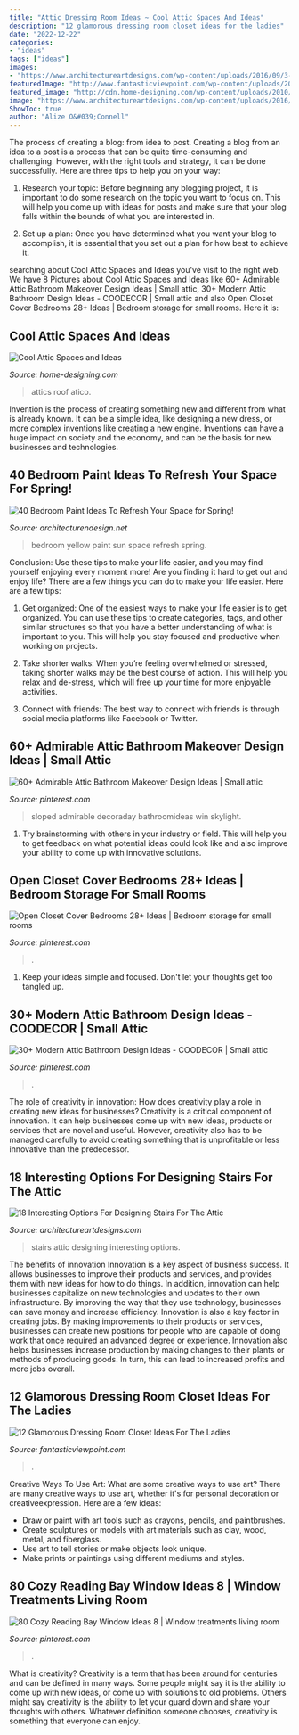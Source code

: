 ```yaml
---
title: "Attic Dressing Room Ideas ~ Cool Attic Spaces And Ideas"
description: "12 glamorous dressing room closet ideas for the ladies"
date: "2022-12-22"
categories:
- "ideas"
tags: ["ideas"]
images:
- "https://www.architectureartdesigns.com/wp-content/uploads/2016/09/3-4.jpg"
featuredImage: "http://www.fantasticviewpoint.com/wp-content/uploads/2016/07/800_533_1-dressing-634x422.jpg"
featured_image: "http://cdn.home-designing.com/wp-content/uploads/2010/04/9-attic-space.jpg"
image: "https://www.architectureartdesigns.com/wp-content/uploads/2016/09/3-4.jpg"
ShowToc: true
author: "Alize O&#039;Connell"
---
```



The process of creating a blog: from idea to post.
Creating a blog from an idea to a post is a process that can be quite time-consuming and challenging. However, with the right tools and strategy, it can be done successfully. Here are three tips to help you on your way: 
1. Research your topic: Before beginning any blogging project, it is important to do some research on the topic you want to focus on. This will help you come up with ideas for posts and make sure that your blog falls within the bounds of what you are interested in. 

2. Set up a plan: Once you have determined what you want your blog to accomplish, it is essential that you set out a plan for how best to achieve it.

	

		
searching about Cool Attic Spaces and Ideas you've visit to the right web. We have 8 Pictures about Cool Attic Spaces and Ideas like 60+ Admirable Attic Bathroom Makeover Design Ideas | Small attic, 30+ Modern Attic Bathroom Design Ideas - COODECOR | Small attic and also Open Closet Cover Bedrooms 28+ Ideas | Bedroom storage for small rooms. Here it is:
		
    
## Cool Attic Spaces And Ideas

<img loading=lazy src="http://cdn.home-designing.com/wp-content/uploads/2010/04/9-attic-space.jpg" onerror="this.onerror=null;this.src='https://tse4.mm.bing.net/th?id=OIP.u3XQvYPzmrrDRLJQ5BXOBQHaJ3&amp;pid=15.1';" alt="Cool Attic Spaces and Ideas">

_Source: home-designing.com_

>attics roof atico. 

	

Invention is the process of creating something new and different from what is already known. It can be a simple idea, like designing a new dress, or more complex inventions like creating a new engine. Inventions can have a huge impact on society and the economy, and can be the basis for new businesses and technologies.

    
## 40 Bedroom Paint Ideas To Refresh Your Space For Spring!

<img loading=lazy src="http://cdn.architecturendesign.net/wp-content/uploads/2016/05/AD-Yellow-Sun-Bedroom-Color-15.jpg" onerror="this.onerror=null;this.src='https://tse4.mm.bing.net/th?id=OIP.OTdQmqIo7FvipozcL4ncRQHaLH&amp;pid=15.1';" alt="40 Bedroom Paint Ideas To Refresh Your Space for Spring!">

_Source: architecturendesign.net_

>bedroom yellow paint sun space refresh spring. 

	

Conclusion: Use these tips to make your life easier, and you may find yourself enjoying every moment more!
Are you finding it hard to get out and enjoy life? There are a few things you can do to make your life easier. Here are a few tips: 
1. Get organized: One of the easiest ways to make your life easier is to get organized. You can use these tips to create categories, tags, and other similar structures so that you have a better understanding of what is important to you. This will help you stay focused and productive when working on projects. 

2. Take shorter walks: When you’re feeling overwhelmed or stressed, taking shorter walks may be the best course of action. This will help you relax and de-stress, which will free up your time for more enjoyable activities. 

3. Connect with friends: The best way to connect with friends is through social media platforms like Facebook or Twitter.

    
## 60+ Admirable Attic Bathroom Makeover Design Ideas | Small Attic

<img loading=lazy src="https://i.pinimg.com/736x/d6/d4/84/d6d484be72959449e2f8b19a96885a89.jpg" onerror="this.onerror=null;this.src='https://tse4.mm.bing.net/th?id=OIP.Cqvi5m1prmalJhjXaRUL5AHaMW&amp;pid=15.1';" alt="60+ Admirable Attic Bathroom Makeover Design Ideas | Small attic">

_Source: pinterest.com_

>sloped admirable decoraday bathroomideas win skylight. 

	

1. Try brainstorming with others in your industry or field. This will help you to get feedback on what potential ideas could look like and also improve your ability to come up with innovative solutions.

    
## Open Closet Cover Bedrooms 28+ Ideas | Bedroom Storage For Small Rooms

<img loading=lazy src="https://i.pinimg.com/736x/5a/4a/05/5a4a0550299239941b32843befe74b19.jpg" onerror="this.onerror=null;this.src='https://tse2.mm.bing.net/th?id=OIP.tEi_d4HPieF5xDCEIkkneAAAAA&amp;pid=15.1';" alt="Open Closet Cover Bedrooms 28+ Ideas | Bedroom storage for small rooms">

_Source: pinterest.com_

>. 

	

1. Keep your ideas simple and focused. Don't let your thoughts get too tangled up.

    
## 30+ Modern Attic Bathroom Design Ideas - COODECOR | Small Attic

<img loading=lazy src="https://i.pinimg.com/736x/84/0d/68/840d68c90be16c69c2d9ddbfd1468cf8.jpg" onerror="this.onerror=null;this.src='https://tse2.mm.bing.net/th?id=OIP.2ZtpfEZAxgdSq-xyQS9-xgHaK7&amp;pid=15.1';" alt="30+ Modern Attic Bathroom Design Ideas - COODECOR | Small attic">

_Source: pinterest.com_

>. 

	

The role of creativity in innovation: How does creativity play a role in creating new ideas for businesses?
Creativity is a critical component of innovation. It can help businesses come up with new ideas, products or services that are novel and useful. However, creativity also has to be managed carefully to avoid creating something that is unprofitable or less innovative than the predecessor.

    
## 18 Interesting Options For Designing Stairs For The Attic

<img loading=lazy src="https://www.architectureartdesigns.com/wp-content/uploads/2016/09/3-4.jpg" onerror="this.onerror=null;this.src='https://tse1.mm.bing.net/th?id=OIP.sVpZHe7-Foln_5orIO5-mwHaLj&amp;pid=15.1';" alt="18 Interesting Options For Designing Stairs For The Attic">

_Source: architectureartdesigns.com_

>stairs attic designing interesting options. 

	

The benefits of innovation
Innovation is a key aspect of business success. It allows businesses to improve their products and services, and provides them with new ideas for how to do things. In addition, innovation can help businesses capitalize on new technologies and updates to their own infrastructure. By improving the way that they use technology, businesses can save money and increase efficiency.
Innovation is also a key factor in creating jobs. By making improvements to their products or services, businesses can create new positions for people who are capable of doing work that once required an advanced degree or experience. Innovation also helps businesses increase production by making changes to their plants or methods of producing goods. In turn, this can lead to increased profits and more jobs overall.

    
## 12 Glamorous Dressing Room Closet Ideas For The Ladies

<img loading=lazy src="http://www.fantasticviewpoint.com/wp-content/uploads/2016/07/800_533_1-dressing-634x422.jpg" onerror="this.onerror=null;this.src='https://tse1.mm.bing.net/th?id=OIP.NaNczEYjjwpnHMjKowISbQHaE7&amp;pid=15.1';" alt="12 Glamorous Dressing Room Closet Ideas For The Ladies">

_Source: fantasticviewpoint.com_

>. 

	

Creative Ways To Use Art: What are some creative ways to use art?
There are many creative ways to use art, whether it's for personal decoration or creativeexpression. Here are a few ideas: 
- Draw or paint with art tools such as crayons, pencils, and paintbrushes.
- Create sculptures or models with art materials such as clay, wood, metal, and fiberglass.
- Use art to tell stories or make objects look unique.
- Make prints or paintings using different mediums and styles.

    
## 80 Cozy Reading Bay Window Ideas 8 | Window Treatments Living Room

<img loading=lazy src="https://i.pinimg.com/736x/be/2b/3d/be2b3d1e9e1a8990fbfa453ddf7f918f.jpg" onerror="this.onerror=null;this.src='https://tse4.mm.bing.net/th?id=OIP.RsmDW35jSks5kFh8P7LfoAHaJ3&amp;pid=15.1';" alt="80 Cozy Reading Bay Window Ideas 8 | Window treatments living room">

_Source: pinterest.com_

>. 

	

What is creativity?
Creativity is a term that has been around for centuries and can be defined in many ways. Some people might say it is the ability to come up with new ideas, or come up with solutions to old problems. Others might say creativity is the ability to let your guard down and share your thoughts with others. Whatever definition someone chooses, creativity is something that everyone can enjoy.

